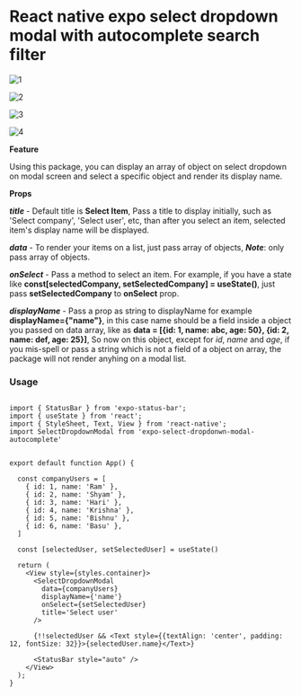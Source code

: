 # React native expo select dropdown modal with autocomplete search filter


![1](https://github.com/manish-nepal/expo-select-dropdown-modal-autocomplete/assets/106729542/8d0bbb66-f03a-4f7e-96d2-bd0e641b192c)

![2](https://github.com/manish-nepal/expo-select-dropdown-modal-autocomplete/assets/106729542/72eb3513-fca5-45b7-8b86-d7e620026c16)

![3](https://github.com/manish-nepal/expo-select-dropdown-modal-autocomplete/assets/106729542/db981981-a837-409a-98a3-6cf7c2a2d9ef)

![4](https://github.com/manish-nepal/expo-select-dropdown-modal-autocomplete/assets/106729542/24fbe0c8-54f5-47c2-9b11-8d53073d9f1c)


**Feature**

Using this package, you can display an array of object on select dropdown on modal screen and select a specific object and render its display name.


**Props**

***title*** - Default title is **Select Item**, Pass a title to display initially, such as   'Select company', 'Select user', etc, than after you select an item, selected item's display name will be displayed.

***data*** - To render your items on a list, just pass array of objects,  ***Note***: only pass array of objects.

***onSelect*** - Pass a method to select an item. For example, if you have a state like **const[selectedCompany, setSelectedCompany] = useState()**, just pass **setSelectedCompany** to **onSelect** prop.

***displayName*** - Pass a prop as string to displayName for example  **displayName={"name"}**, in this case name should be a field inside a object you passed on data array, like as 
**data = [{id: 1, name: abc, age: 50}, {id: 2, name: def, age: 25}]**, So now on this object, except for _id_, _name_ and _age_, if you mis-spell or pass a string which is not a field of a object on array, the package will not render anyhing on a modal list.


### Usage

```react native

import { StatusBar } from 'expo-status-bar';
import { useState } from 'react';
import { StyleSheet, Text, View } from 'react-native';
import SelectDropdownModal from 'expo-select-dropdonwn-modal-autocomplete'


export default function App() {

  const companyUsers = [
    { id: 1, name: 'Ram' },
    { id: 2, name: 'Shyam' },
    { id: 3, name: 'Hari' },
    { id: 4, name: 'Krishna' },
    { id: 5, name: 'Bishnu' },
    { id: 6, name: 'Basu' },
  ]

  const [selectedUser, setSelectedUser] = useState()

  return (
    <View style={styles.container}>
      <SelectDropdownModal
        data={companyUsers}
        displayName={'name'}
        onSelect={setSelectedUser}
        title='Select user'
      />

      {!!selectedUser && <Text style={{textAlign: 'center', padding: 12, fontSize: 32}}>{selectedUser.name}</Text>}

      <StatusBar style="auto" />
    </View>
  );
}

```
